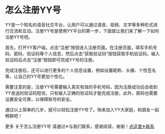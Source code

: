 # 怎么注册YY号

YY是一个知名的语音社交平台，让用户可以通过语音、视频、文字等多种形式进行交流和互动。注册YY号是使用YY平台的第一步，下面就让我们来了解一下如何注册YY号吧。

首先，打开YY客户端，点击“注册”按钮进入注册页面。在注册页面，填写手机号码、密码、验证码等个人信息，然后点击“获取验证码”按钮获取手机验证码，输入验证码后点击“注册”按钮即可完成YY号的注册。

完成注册后，还可以进行更多的个人信息设置，例如设置昵称、头像、个性签名等，让自己的YY号更加个性化。

需要注意的是，注册YY号需要输入真实有效的手机号码，因为注册成功后会收到YY发送的验证码短信，只有输入正确的验证码才能完成注册。此外，密码也需要设置安全可靠，以保障账号的安全。

通过以上简单的几步，就可以轻松注册YY号了。快来加入YY大家庭，和朋友一起畅聊吧！

更多 关于怎么注册YY号 请通过✈与我们联系，感谢阅读，谢谢！[点这里✈联系](https://a.k02.cc)